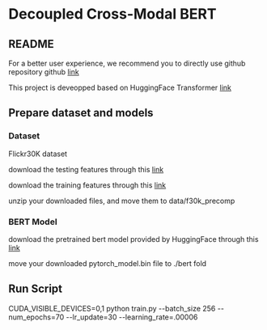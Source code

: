 # Decoupled Cross-Modal BERT

## README
For a better user experience, we recommend you to directly use github repository
github [link](https://github.com/cvpr2021dcb/cvpr2021dcb)

This project is deveopped based on HuggingFace Transformer [link](https://github.com/huggingface/transformers)
## Prepare dataset and models

### Dataset
Flickr30K dataset

download the testing features through this [link](https://www.dropbox.com/s/bkgzftnavcub1hs/flickr30k_test_frcnnnew.tar.gz?dl=0) 

download the training features through this [link](https://www.dropbox.com/s/bkgzftnavcub1hs/flickr30k_test_frcnnnew.tar.gz?dl=0)

unzip your downloaded files, and move them to data/f30k_precomp

### BERT Model
download the pretrained bert model provided by HuggingFace through this [link](https://www.dropbox.com/s/a20ufjz3145g80z/pytorch_model.bin?dl=0)

move your downloaded pytorch_model.bin file to ./bert fold

## Run Script
CUDA_VISIBLE_DEVICES=0,1 python train.py --batch_size 256 --num_epochs=70 --lr_update=30 --learning_rate=.00006


